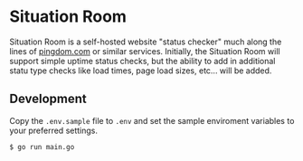 # Situation Room

Situation Room is a self-hosted website "status checker" much along the lines of
[pingdom.com][1] or similar services. Initially, the Situation Room will support
simple uptime status checks, but the ability to add in additional statu type
checks like load times, page load sizes, etc... will be added.


## Development

Copy the `.env.sample` file to `.env` and set the sample enviroment variables to
your preferred settings.

```bash
$ go run main.go
```


[1]: https://www.pingdom.com/
